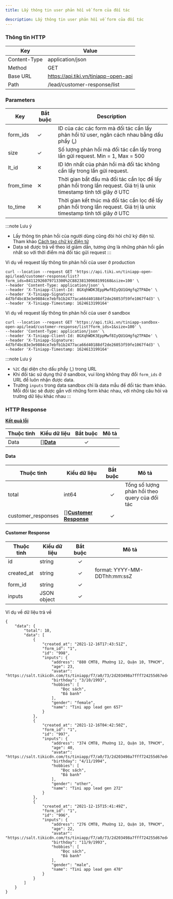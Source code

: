 ```yaml
---
title: Lấy thông tin user phản hồi về form của đối tác

description: Lấy thông tin user phản hồi về form của đối tác
---
```


### Thông tin HTTP

| Key          | Value                                |
| ------------ |--------------------------------------|
| Content-Type | application/json                     |
| Method       | GET                                  |
| Base URL     | https://api.tiki.vn/tiniapp-open-api |
| Path         | /lead/customer-response/list         |

### Parameters

| Key       | Bắt buộc | Description                                                                                                            |
|-----------|----------|------------------------------------------------------------------------------------------------------------------------|
| form_ids  |     ✓     | ID của các các form mà đối tác cần lấy phản hồi từ user, ngăn cách nhau bằng dấu phẩy (**,**)                          |
| size      |     ✓     | Số lượng phản hồi mà đối tác cần lấy trong lần gửi request. Min = 1, Max = 500                                         |
| lt_id     |     ✕     | ID lớn nhất của phản hồi mà đối tác không cần lấy trong lần gửi request.                                               |
| from_time |     ✕     | Thời gian bắt đầu mà đối tác cần lọc để lấy phản hồi trong lần request. Giá trị là unix timestamp tính tới giây ở UTC  |
| to_time   |     ✕     | Thời gian kết thúc mà đối tác cần lọc để lấy phản hồi trong lần request. Giá trị là unix timestamp tính tới giây ở UTC |

:::note Lưu ý

- Lấy thông tin phản hồi của người dùng cũng đòi hỏi chữ ký điện tử. Tham
  khảo [Cách tạo chữ ký điện tử](../platform-api/calculate-signature)
- Data sẽ được trả về theo id giảm dần, tương ứng là những phản hồi gần nhất so với thời điểm mà đối tác gửi request
  :::

Vi dụ về request lấy thông tin phản hồi của user ở production

```
curl --location --request GET 'https://api.tiki.vn/tiniapp-open-api/lead/customer-response/list?form_ids=84112926079713300%2C88238130968199168&size=100' \
--header 'Content-Type: application/json' \
--header 'X-Tiniapp-Client-Id: 8GXqhWDK3EppMwf8IyQU1GHgfq2TPADe' \
--header 'X-Tiniapp-Signature: 4d7bf4bc83e3e9884ce7ebfb1b2477aca66d40188df2de26053f59fe1067f4d3' \
--header 'X-Tiniapp-Timestamp: 1624613199164'
```

Vi dụ về request lấy thông tin phản hồi của user ở sandbox

```
curl --location --request GET 'https://api.tiki.vn/tiniapp-sandbox-open-api/lead/customer-response/list?form_ids=1&size=100' \
--header 'Content-Type: application/json' \
--header 'X-Tiniapp-Client-Id: 8GXqhWDK3EppMwf8IyQU1GHgfq2TPADe' \
--header 'X-Tiniapp-Signature: 4d7bf4bc83e3e9884ce7ebfb1b2477aca66d40188df2de26053f59fe1067f4d3' \
--header 'X-Tiniapp-Timestamp: 1624613199164'
```

:::note Lưu ý

- `%2C` đại diện cho dấu phẩy (,) trong URL
- Khi đối tác sử dụng thử ở sandbox, vui lòng không thay đổi `form_ids` ở URL để luôn nhận được data.
- Trường `inputs` trong data sandbox chỉ là data mẫu để đối tác tham khảo. Mỗi đối tác sẽ được gắn với những form khác nhau, với những câu hỏi và trường dữ liệu khác nhau
:::

### HTTP Response

[**Kết quả lỗi**](error-code)

| Thuộc tinh | Kiểu dữ liệu        | Bắt buộc | Mô tả |
| ---------- | ------------------- | :------: | ----- |
| Data       | []**[Data](#data)** |    ✓     |       |

#### Data

| Thuộc tinh         | Kiểu dữ liệu                     | Bắt buộc | Mô tả                                        |
|--------------------|----------------------------------| :------: |----------------------------------------------|
| total              | int64                            |    ✓     | Tổng số lượng phản hồi theo query của đối tác |
| customer_responses | []**[Customer Response](#data)** |    ✓     |                                              |

#### Customer Response

| Thuộc tinh | Kiểu dữ liệu | Bắt buộc | Mô tả                        |
|------------|--------------| :------: |------------------------------|
| id         | string       |    ✓     |                              |
| created_at | string       |    ✓     | format: YYYY-MM-DDThh:mm:ssZ |
| form_id    | string       |    ✓     |                              |
| inputs     | JSON object  |    ✓     |                              |

Ví dụ về dữ liệu trả về

```
{
    "data": {
        "total": 10,
        "data": [
            {
                "created_at": "2021-12-16T17:43:51Z",
                "form_id": "1",
                "id": "998",
                "inputs": {
                    "address": "880 CMT8, Phường 12, Quận 10, TPHCM",
                    "age": 23,
                    "avatar": "https://salt.tikicdn.com/ts/tiniapp/f7/a0/73/2d203498a7fff724255d67ed47577c6e.png",
                    "birthday": "3/10/1993",
                    "hobbies": [
                        "Đọc sách",
                        "Đá banh"
                    ],
                    "gender": "female",
                    "name": "Tini app lead gen 657"
                }
            },
            {
                "created_at": "2021-12-16T04:42:50Z",
                "form_id": "1",
                "id": "997",
                "inputs": {
                    "address": "374 CMT8, Phường 12, Quận 10, TPHCM",
                    "age": 40,
                    "avatar": "https://salt.tikicdn.com/ts/tiniapp/f7/a0/73/2d203498a7fff724255d67ed47577c6e.png",
                    "birthday": "4/11/1994",
                    "hobbies": [
                        "Đọc sách",
                        "Đá banh"
                    ],
                    "gender": "other",
                    "name": "Tini app lead gen 272"
                }
            },
            {
                "created_at": "2021-12-15T15:41:49Z",
                "form_id": "1",
                "id": "996",
                "inputs": {
                    "address": "276 CMT8, Phường 12, Quận 10, TPHCM",
                    "age": 22,
                    "avatar": "https://salt.tikicdn.com/ts/tiniapp/f7/a0/73/2d203498a7fff724255d67ed47577c6e.png",
                    "birthday": "11/9/1993",
                    "hobbies": [
                        "Đọc sách",
                        "Đá banh"
                    ],
                    "gender": "male",
                    "name": "Tini app lead gen 478"
                }
            }
        ]
    }
}
```